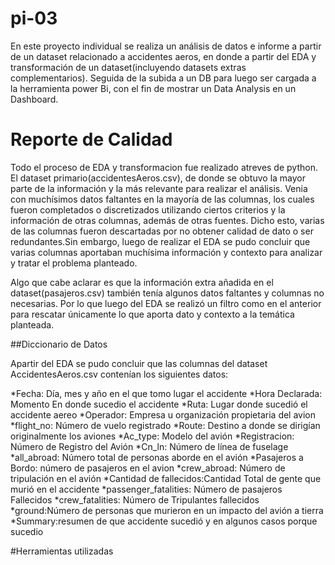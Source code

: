 # pi-03
En este proyecto individual se realiza un  análisis de datos e informe a partir de un dataset relacionado a accidentes aeros, en donde a partir del EDA y transformación de un dataset(incluyendo datasets extras complementarios). Seguida de la subida a un DB para luego ser cargada a la herramienta power Bi, con el fin de mostrar un Data Analysis en un Dashboard.

# Reporte de Calidad
Todo el proceso de EDA y transformacion fue realizado atreves de python. 
El dataset primario(accidentesAeros.csv), de donde se obtuvo la mayor parte de la información y la más relevante para realizar el análisis. Venia con muchísimos datos faltantes en la mayoría de las columnas, los cuales fueron completados o discretizados utilizando ciertos criterios y la información de otras columnas, además de otras fuentes. Dicho esto, varias de las columnas fueron descartadas por no obtener calidad de dato o ser redundantes.Sin embargo, luego de realizar el EDA se pudo concluir que varias columnas aportaban muchísima información y contexto para analizar y tratar el problema planteado.

Algo que cabe aclarar es que la información extra añadida en el dataset(pasajeros.csv) también tenía algunos datos faltantes y columnas no necesarias. Por lo que  luego del EDA se realizó un filtro como en el anterior para rescatar únicamente lo que aporta dato y contexto a la temática planteada. 


##Diccionario de Datos



Apartir del EDA se pudo concluir que las columnas del dataset AccidentesAeros.csv contenían los siguientes datos:

*Fecha: Día, mes y año en el que tomo lugar el accidente
*Hora Declarada: Momento En donde sucedio el accidente 
*Ruta: Lugar donde sucedió el accidente aereo
*Operador: Empresa u organización propietaria del avion
*flight_no: Número de vuelo registrado
*Route: Destino a donde se dirigían originalmente los aviones
*Ac_type: Modelo del avión
*Registracion: Número de Registro del Avión
*Cn_ln: Número de línea de fuselage
*all_abroad: Número total de personas aborde en el avión 
*Pasajeros a Bordo: número  de pasajeros en el avion
*crew_abroad: Número de tripulación en el avión
*Cantidad de fallecidos:Cantidad Total de gente que murió en el accidente 
*passenger_fatalities: Número de pasajeros Fallecidos 
*crew_fatalities: Número de Tripulantes fallecidos
*ground:Número de personas que murieron en un impacto del avión a tierra
*Summary:resumen de que accidente sucedió y en algunos casos porque sucedio


#Herramientas utilizadas
